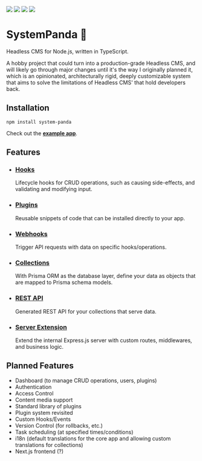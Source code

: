 ![](https://img.shields.io/npm/v/system-panda?style=for-the-badge)
![](https://img.shields.io/npm/dt/system-panda?style=for-the-badge)
![](https://img.shields.io/github/last-commit/serhankileci/system-panda?style=for-the-badge)
![](https://img.shields.io/github/license/serhankileci/system-panda?style=for-the-badge)

# **SystemPanda** 🐼
Headless CMS for Node.js, written in TypeScript.

A hobby project that could turn into a production-grade Headless CMS, and will likely go through major changes until it's the way I originally planned it, which is an opinionated, architecturally rigid, deeply customizable system that aims to solve the limitations of Headless CMS' that hold developers back.

## **Installation**
```
npm install system-panda
```

Check out the [**example app**](https://github.com/serhankileci/system-panda/blob/main/docs/get-started.md).

## **Features**
- ### [**Hooks**](https://github.com/serhankileci/system-panda/blob/main/docs/hooks.md)
	Lifecycle hooks for CRUD operations, such as causing side-effects, and validating and modifying input.
- ### [**Plugins**](https://github.com/serhankileci/system-panda/blob/main/docs/plugins.md)
	Reusable snippets of code that can be installed directly to your app.
- ### [**Webhooks**](https://github.com/serhankileci/system-panda/blob/main/docs/webhooks.md)
	Trigger API requests with data on specific hooks/operations.
- ### [**Collections**](https://github.com/serhankileci/system-panda/blob/main/docs/collections.md)
	With Prisma ORM as the database layer, define your data as objects that are mapped to Prisma schema models.
- ### [**REST API**](https://github.com/serhankileci/system-panda/blob/main/docs/rest-api.md)
	Generated REST API for your collections that serve data.
- ### [**Server Extension**](https://github.com/serhankileci/system-panda/blob/main/docs/server-extension.md)
	Extend the internal Express.js server with custom routes, middlewares, and business logic.

## **Planned Features**
- Dashboard (to manage CRUD operations, users, plugins)
- Authentication
- Access Control
- Content media support
- Standard library of plugins
- Plugin system revisited
- Custom Hooks/Events
- Version Control (for rollbacks, etc.)
- Task scheduling (at specified times/conditions)
- i18n (default translations for the core app and allowing custom translations for collections)
- Next.js frontend (?)
